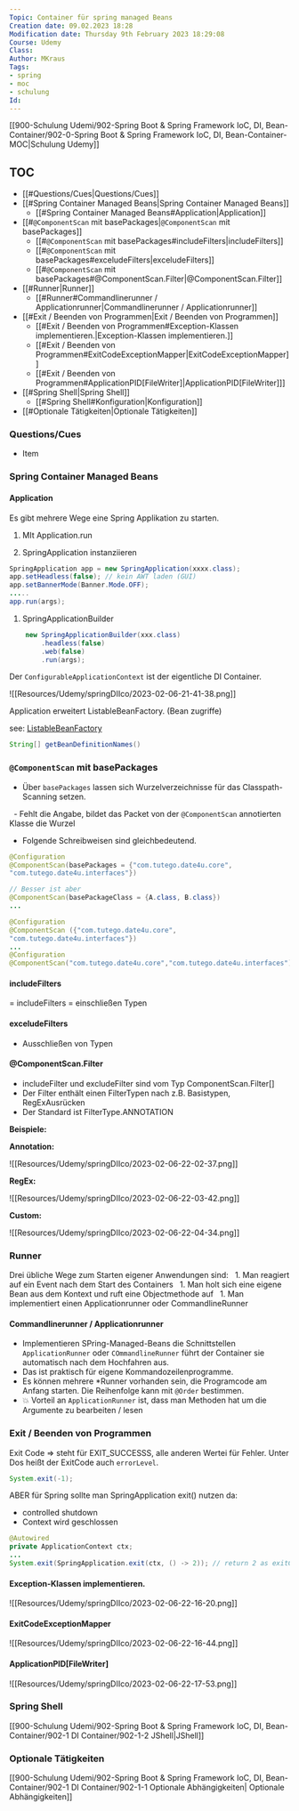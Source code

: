 ```yaml
---
Topic: Container für spring managed Beans
Creation date: 09.02.2023 18:28
Modification date: Thursday 9th February 2023 18:29:08
Course: Udemy
Class:
Author: MKraus
Tags: 
- spring
- moc 
- schulung 
Id:
---
```


[[900-Schulung Udemi/902-Spring Boot & Spring Framework IoC, DI, Bean-Container/902-0-Spring Boot & Spring Framework IoC, DI, Bean-Container-MOC|Schulung Udemy]]

## TOC

- [[#Questions/Cues|Questions/Cues]]
- [[#Spring Container Managed Beans|Spring Container Managed Beans]]
	- [[#Spring Container Managed Beans#Application|Application]]
- [[#`@ComponentScan` mit basePackages|`@ComponentScan` mit basePackages]]
	- [[#`@ComponentScan` mit basePackages#includeFilters|includeFilters]]
	- [[#`@ComponentScan` mit basePackages#exceludeFilters|exceludeFilters]]
	- [[#`@ComponentScan` mit basePackages#@ComponentScan.Filter|@ComponentScan.Filter]]
- [[#Runner|Runner]]
	- [[#Runner#Commandlinerunner / Applicationrunner|Commandlinerunner / Applicationrunner]]
- [[#Exit / Beenden von Programmen|Exit / Beenden von Programmen]]
	- [[#Exit / Beenden von Programmen#Exception-Klassen implementieren.|Exception-Klassen implementieren.]]
	- [[#Exit / Beenden von Programmen#ExitCodeExceptionMapper|ExitCodeExceptionMapper]]
	- [[#Exit / Beenden von Programmen#ApplicationPID[FileWriter]|ApplicationPID[FileWriter]]]
- [[#Spring Shell|Spring Shell]]
	- [[#Spring Shell#Konfiguration|Konfiguration]]
- [[#Optionale Tätigkeiten|Optionale Tätigkeiten]]

### Questions/Cues
- Item

### Spring Container Managed Beans

#### Application

Es gibt mehrere Wege eine Spring Applikation zu starten.

1. MIt Application.run

1. SpringApplication instanziieren

```java
SpringApplication app = new SpringApplication(xxxx.class);
app.setHeadless(false); // kein AWT laden (GUI)
app.setBannerMode(Banner.Mode.OFF);
.....
app.run(args);
```

1. SpringApplicationBuilder
   
```java
    new SpringApplicationBuilder(xxx.class)
        .headless(false)
        .web(false)
        .run(args);
```

  

Der `ConfigurableApplicationContext` ist der eigentliche DI Container.

![[Resources/Udemy/springDIIco/2023-02-06-21-41-38.png]]

Application erweitert ListableBeanFactory. (Bean zugriffe)

see: [ListableBeanFactory](https://docs.spring.io/spring-framework/docs/current/javadoc-api/org/springframework/beans/factory/ListableBeanFactory.html)

```java
String[] getBeanDefinitionNames()
```

### `@ComponentScan` mit basePackages


- Über `basePackages` lassen sich Wurzelverzeichnisse für das Classpath-Scanning setzen.

  - Fehlt die Angabe, bildet das Packet von der `@ComponentScan` annotierten Klasse die Wurzel

- Folgende Schreibweisen sind gleichbedeutend.
  
```java
@Configuration
@ComponentScan(basePackages = {"com.tutego.date4u.core",
"com.tutego.date4u.interfaces"})

// Besser ist aber
@ComponentScan(basePackageClass = {A.class, B.class})
...

@Configuration
@ComponentScan ({"com.tutego.date4u.core",
"com.tutego.date4u.interfaces"})
...
@Configuration
@ComponentScan("com.tutego.date4u.core","com.tutego.date4u.interfaces")
```
  
#### includeFilters

= includeFilters = einschließen Typen

#### exceludeFilters

- Ausschließen von Typen

#### @ComponentScan.Filter
- includeFilter und excludeFilter sind vom Typ ComponentScan.Filter[]
- Der Filter enthält einen FilterTypen nach z.B. Basistypen, RegExAusrücken
- Der Standard ist FilterType.ANNOTATION

**Beispiele:**

**Annotation:**

![[Resources/Udemy/springDIIco/2023-02-06-22-02-37.png]]

**RegEx:**
  
![[Resources/Udemy/springDIIco/2023-02-06-22-03-42.png]]

**Custom:**
  
![[Resources/Udemy/springDIIco/2023-02-06-22-04-34.png]]

### Runner
Drei übliche Wege zum Starten eigener Anwendungen sind:
  1. Man reagiert auf ein Event nach dem Start des Containers
  1. Man holt sich eine eigene Bean aus dem Kontext und ruft eine Objectmethode auf
  1. Man implementiert einen Applicationrunner oder CommandlineRunner

#### Commandlinerunner / Applicationrunner
- Implementieren SPring-Managed-Beans die Schnittstellen `ApplicationRunner` oder `COmmandlineRunner` führt der Container sie automatisch nach dem Hochfahren aus.
- Das ist praktisch für eigene Kommandozeilenprogramme.
- Es können mehrere *Runner vorhanden sein, die Programcode am Anfang starten. Die Reihenfolge kann mit `@Order` bestimmen.
- 💥 Vorteil an `ApplicationRunner` ist, dass man Methoden hat um die Argumente zu bearbeiten / lesen
  
### Exit / Beenden von Programmen

Exit Code => steht für EXIT_SUCCESSS, alle anderen Wertei für Fehler.
Unter Dos heißt der ExitCode auch `errorLevel`.

```java
System.exit(-1);
```

ABER für Spring sollte man SpringApplication exit() nutzen da:
- controlled shutdown
- Context wird geschlossen
  
```java
@Autowired
private ApplicationContext ctx;
...
System.exit(SpringApplication.exit(ctx, () -> 2)); // return 2 as exitCode
```

#### Exception-Klassen implementieren.

![[Resources/Udemy/springDIIco/2023-02-06-22-16-20.png]]

#### ExitCodeExceptionMapper
![[Resources/Udemy/springDIIco/2023-02-06-22-16-44.png]]

#### ApplicationPID[FileWriter]
![[Resources/Udemy/springDIIco/2023-02-06-22-17-53.png]]

### Spring Shell
[[900-Schulung Udemi/902-Spring Boot & Spring Framework IoC, DI, Bean-Container/902-1 DI Container/902-1-2 JShell|JShell]]

### Optionale Tätigkeiten 
[[900-Schulung Udemi/902-Spring Boot & Spring Framework IoC, DI, Bean-Container/902-1 DI Container/902-1-1 Optionale Abhängigkeiten|  Optionale Abhängigkeiten]]